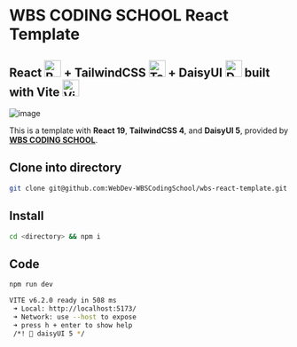 # WBS CODING SCHOOL React Template

## React <img src="https://upload.wikimedia.org/wikipedia/commons/a/a7/React-icon.svg" alt="React Logo" width="30" height="30" /> + TailwindCSS <img src="https://upload.wikimedia.org/wikipedia/commons/d/d5/Tailwind_CSS_Logo.svg" alt="Tailwind Logo" width="30" height="30" /> + DaisyUI <img src="https://raw.githubusercontent.com/saadeghi/daisyui-images/master/images/daisyui-logo/favicon-192.png" alt="DaisyUI Logo"  width="30" height="30" /> built with Vite <img src="https://upload.wikimedia.org/wikipedia/commons/f/f1/Vitejs-logo.svg" alt="Vite Logo" width="30" height="30" />

![image](https://github.com/user-attachments/assets/e364c75d-d6b2-4cbd-aa7a-870f7674e528)


This is a template with **React 19**, **TailwindCSS 4**, and **DaisyUI 5**, provided by **[WBS CODING SCHOOL](https://www.wbscodingschool.com/)**.

## Clone into directory

```sh
git clone git@github.com:WebDev-WBSCodingSchool/wbs-react-template.git <directory>
```

## Install

```sh
cd <directory> && npm i
```

## Code

```sh
npm run dev
```

```sh
VITE v6.2.0 ready in 508 ms
 ➜ Local: http://localhost:5173/
 ➜ Network: use --host to expose
 ➜ press h + enter to show help
 /*! 🌼 daisyUI 5 */
```
